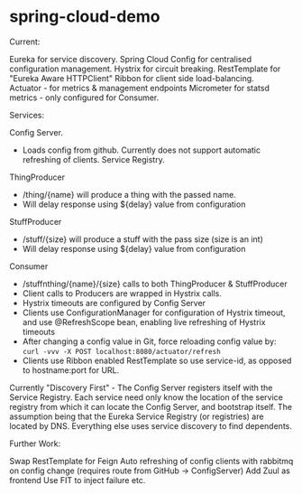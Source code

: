 # spring-cloud-demo


Current:

Eureka for service discovery. 
Spring Cloud Config for centralised configuration management. 
Hystrix for circuit breaking.
RestTemplate for "Eureka Aware HTTPClient"
Ribbon for client side load-balancing.   
Actuator - for metrics & management endpoints
Micrometer for statsd metrics - only configured for Consumer.
 
Services:

Config Server. 
 - Loads config from github. Currently does not support automatic refreshing of clients. 
Service Registry.
 
ThingProducer 
 - /thing/{name} will produce a thing with the passed name. 
 - Will delay response using ${delay} value from configuration

StuffProducer 
 - /stuff/{size} will produce a stuff with the pass size (size is an int)  
 - Will delay response using ${delay} value from configuration
 
Consumer 
 - /stuffnthing/{name}/{size} calls to both ThingProducer & StuffProducer  
 - Client calls to Producers are wrapped in Hystrix calls. 
 - Hystrix timeouts are configured by Config Server
 - Clients use ConfigurationManager for configuration of Hystrix timeout, and use @RefreshScope bean, enabling live refreshing of Hystrix timeouts
 - After changing a config value in Git, force reloading config value by: ```curl -vvv -X POST localhost:8080/actuator/refresh```
 - Clients use Ribbon enabled RestTemplate so use service-id, as opposed to hostname:port for URL. 
 

Currently "Discovery First" - The Config Server registers itself with the Service Registry. 
Each service need only know the location of the service registry from which it can locate the Config Server, 
and bootstrap itself. The assumption being that the Eureka Service Registry (or registries) are located by DNS. 
Everything else uses service discovery to find dependents.  
 
Further Work:

Swap RestTemplate for Feign
Auto refreshing of config clients with rabbitmq on config change (requires route from GitHub -> ConfigServer)
Add Zuul as frontend 
Use FIT to inject failure etc. 




